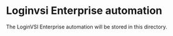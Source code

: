 # Loginvsi Enterprise automation
The LoginVSI Enterprise automation will be stored in this directory.

